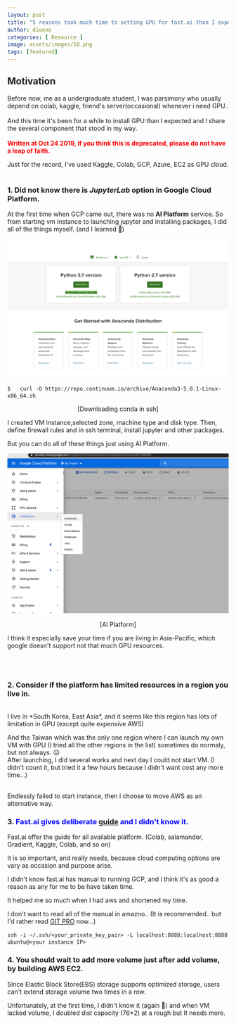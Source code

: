 ```yaml
---
layout: post
title: "5 reasons took much time to setting GPU for fast.ai than I expected"
author: dionne
categories: [ Resource ]
image: assets/images/10.png
tags: [featured]
---
```


## Motivation

Before now, me as a undergraduate student, I was parsimony who usually depend on colab, kaggle, friend's server(occasional) whenever i need GPU..<br />
<br />
And this time it's been for a while to install GPU than I expected and I share the several component that stood in my way.<br />
<br />
**<span style="color:red">Written at Oct 24 2019, if you think this is deprecated, please do not have a leap of faith.</span>**

Just for the record, I've used Kaggle, Colab, GCP, Azure, EC2 as GPU cloud.
<br /><br />

### 1. Did not know there is *JupyterLab* option in **Google Cloud Platform**.

At the first time when GCP came out, there was no **AI  Platform** service. So from starting vm instance to launching jupyter and installing packages, I did all of the things myself. (and I learned 🤗)


![installing-conda-cli](/assets/images/8.png)

~~~
$	curl -O https://repo.continuum.io/archive/Anaconda3-5.0.1-Linux-x86_64.sh
~~~

<p align="center">[Downloading conda in ssh]</p>

I created VM instance,selected zone, machine type and disk type. Then, define firewall rules and in ssh terminal, install jupyter and other packages.<br />

But you can do all of these things just using AI Platform.<br />


![installing-conda-cli](/assets/images/9.png)
<p align="center">[AI Platform]</p>

I think it especially save your time if you are living in Asia-Pacific, which google doesn't support not that much GPU resources.

<br /><br />
### 2. Consider if the platform has limited resources in a region you live in.
<br />
I live in *South Korea, East Asia*, and it seems like this region has lots of limitation in GPU (except quite expensive AWS)<br />

And the Taiwan which was the only one region where I can launch my own VM with GPU (I tried all the other regions in the list) sometimes do normaly, but not always. 😥<br />
After launching, I did several works and next day I could not start VM. (I didn't count it, but tried it a few hours because I didn't want cost any more time...)

<br />
Endlessly failed to start instance, then I choose to move AWS as an alternative way.


### 3. <span style="color:blue">Fast.ai gives deliberate [guide][1] and I didn't know it.</span>

[1]: https://course.fast.ai/start_gcp.html

Fast.ai offer the guide for all available platform. (Colab, salamander, Gradient, Kaggle, Colab, and so on)<br />

It is so important, and really needs, because cloud computing options are vary as occasion and purpose arise.<br />

I didn't know fast.ai has manual to running GCP, and I think it's as good a reason as any for me to be have taken time.<br />

It helped me so much when I had aws and shortened my time.<br />

I don't want to read all of the manual in amazno.. (It is recommended.. but I'd rather read [GIT PRO](https://git-scm.com/book/en/v2) now...)
~~~
ssh -i ~/.ssh/<your_private_key_pair> -L localhost:8888:localhost:8888 ubuntu@<your instance IP>
~~~

### 4. You should wait to add more volume just after add volume, by building AWS EC2.

Since Elastic Block Store(EBS) storage supports optimized storage, users can't extend storage volume two times in a row. <br />

Unfortunately, at the first time, I didn't know it (again 👻) and when VM lacked volume, I doubled dist capacity (76\*2) at a rough but It needs more. <br />

<!--

this time I installed GPU in two years, and it became little complicated compared to 2 years ago.
And this time for the first time(maybe not the first time.. but i handled it in my class or with my friend. but it's my first time on my own.) I 
very I'm started to using used google colab, kaggle
and, GCP-JupyterLab, ec2 - friend made, 
aws vm machine but I had a environment variable but i did not know of it.
On these days, I could not get a resources from taiwan... 

3. I couldn't notice a deliberate 

4. Anyway, as a result I tried myself gcp myself and aws ec2 with fast.ai But I think doing on my self surely takes much time (in this point I wonder why I'm doing this, and should remind me, especially I was studying disk volume optimization)

4. disk volume exceed - https://askubuntu.com/questions/919748/no-space-left-on-device-even-though-there-is
---